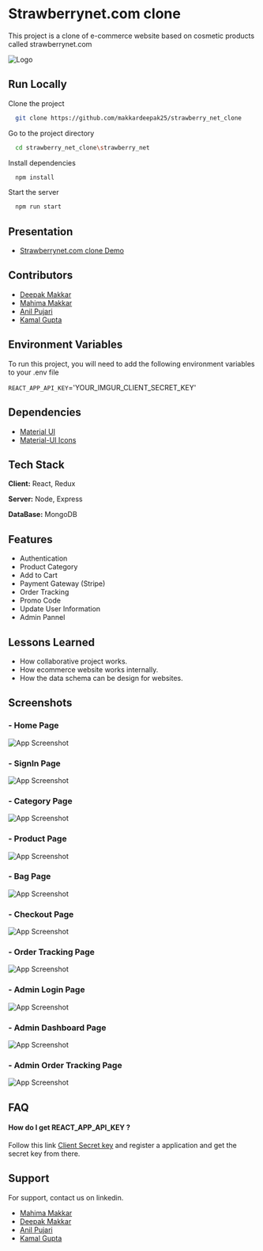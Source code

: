 
# Strawberrynet.com clone

This project is a clone of e-commerce website based on cosmetic products called strawberrynet.com


![Logo](https://storage.googleapis.com/arabclicks-morexa.appspot.com/2020/12/adv_strawberrynet_big.png)

    
## Run Locally

Clone the project

```bash
  git clone https://github.com/makkardeepak25/strawberry_net_clone
```

Go to the project directory

```bash
  cd strawberry_net_clone\strawberry_net
```

Install dependencies

```bash
  npm install
```

Start the server

```bash
  npm run start
```

  
## Presentation



   - [Strawberrynet.com clone Demo](https://masai-course.s3.ap-south-1.amazonaws.com/users/768/submissions/107532/253481/a50f9f85d8c91701b3d4a313551ec0bc/Strawberry_record.mp4)

## Contributors

- [Deepak Makkar](https://github.com/makkardeepak25)
- [Mahima Makkar](https://github.com/mahi19071997)
- [Anil Pujari](https://github.com/pujarianil4)
- [Kamal Gupta](https://github.com/kamalgupta97)

  
## Environment Variables

To run this project, you will need to add the following environment variables to your .env file

`REACT_APP_API_KEY`='YOUR_IMGUR_CLIENT_SECRET_KEY'





  
## Dependencies

 - [Material UI](https://material-ui.com/getting-started/installation/)
 - [Material-UI Icons](https://material-ui.com/components/icons/#icons)
 
  
## Tech Stack

**Client:** React, Redux 

**Server:** Node, Express

**DataBase:** MongoDB

  
## Features

- Authentication
- Product Category
- Add to Cart 
- Payment Gateway (Stripe)
- Order Tracking
- Promo Code
- Update User Information
- Admin Pannel

  
## Lessons Learned

- How collaborative project works.
- How ecommerce website works internally.
- How the data schema can be design for websites.
  
## Screenshots

### - Home Page
![App Screenshot](https://i.imgur.com/BRsMWEs.jpg)
### - SignIn Page
![App Screenshot](https://i.imgur.com/6svJFZo.png)
### - Category Page
![App Screenshot](https://i.imgur.com/sp9FAzk.png)
### - Product Page
![App Screenshot](https://i.imgur.com/mpglJP6.png)
### - Bag Page
![App Screenshot](https://i.imgur.com/57Eq4vn.png)
### - Checkout Page
![App Screenshot](https://i.imgur.com/6JTijbf.png)
### - Order Tracking Page
![App Screenshot](https://i.imgur.com/EiVXZd8.png)
### - Admin Login Page
![App Screenshot](https://i.imgur.com/Y3cQytR.png)
### - Admin Dashboard Page
![App Screenshot](https://i.imgur.com/Zp1QS6d.png)
### - Admin Order Tracking Page
![App Screenshot](https://i.imgur.com/Q07Bgsv.png)

  
## FAQ

#### How do I get REACT_APP_API_KEY ?

Follow this link [Client Secret key](https://apidocs.imgur.com/) and register a application and get the secret key from there. 



  
## Support

For support, contact us on linkedin.

  - [Mahima Makkar](https://www.linkedin.com/in/mahima-makkar-129a50181/)
  - [Deepak Makkar](https://www.linkedin.com/in/deepakmakkar25/)
  - [Anil Pujari](https://www.linkedin.com/in/anil-pujari-644282112/)
  - [Kamal Gupta](https://www.linkedin.com/in/kamalgupta97/)